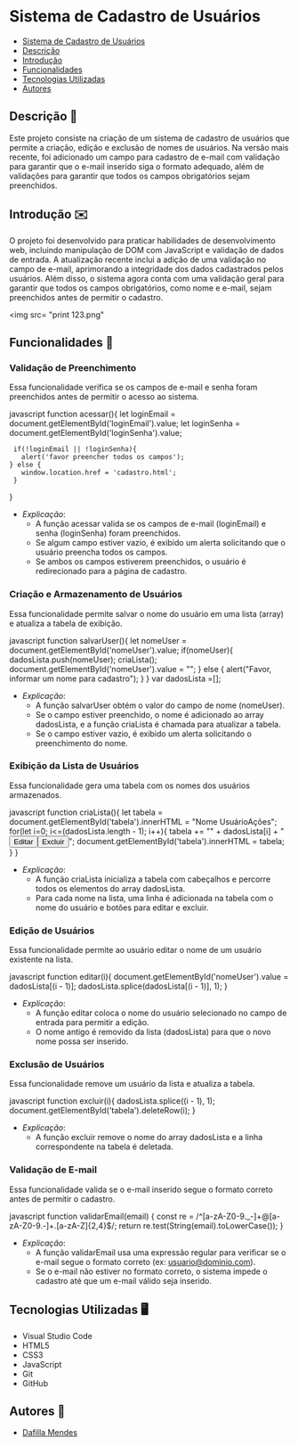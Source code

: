 # Sistema de Cadastro de Usuários
 
* [Sistema de Cadastro de Usuários](#sistema-de-cadastro-de-usuários)
* [Descrição](#descrição)
* [Introdução](#introdução)
* [Funcionalidades](#funcionalidades)
* [Tecnologias Utilizadas](#tecnologias-utilizadas)
* [Autores](#autores)
 
## Descrição 📖
Este projeto consiste na criação de um sistema de cadastro de usuários que permite a criação, edição e exclusão de nomes de usuários. Na versão mais recente, foi adicionado um campo para cadastro de e-mail com validação para garantir que o e-mail inserido siga o formato adequado, além de validações para garantir que todos os campos obrigatórios sejam preenchidos.
 
## Introdução ✉️
O projeto foi desenvolvido para praticar habilidades de desenvolvimento web, incluindo manipulação de DOM com JavaScript e validação de dados de entrada. A atualização recente inclui a adição de uma validação no campo de e-mail, aprimorando a integridade dos dados cadastrados pelos usuários. Além disso, o sistema agora conta com uma validação geral para garantir que todos os campos obrigatórios, como nome e e-mail, sejam preenchidos antes de permitir o cadastro.
 
 
<img src= "print 123.png"
 
## Funcionalidades 🧠
 
### Validação de Preenchimento
Essa funcionalidade verifica se os campos de e-mail e senha foram preenchidos antes de permitir o acesso ao sistema.
 
javascript
function acessar(){
     let loginEmail = document.getElementById('loginEmail').value;
     let loginSenha = document.getElementById('loginSenha').value;
     
     if(!loginEmail || !loginSenha){
       alert('favor preencher todos os campos');
    } else {
       window.location.href = 'cadastro.html';
     }
}
 
 
- *Explicação*:
  - A função acessar valida se os campos de e-mail (loginEmail) e senha (loginSenha) foram preenchidos.
  - Se algum campo estiver vazio, é exibido um alerta solicitando que o usuário preencha todos os campos.
  - Se ambos os campos estiverem preenchidos, o usuário é redirecionado para a página de cadastro.
 
### Criação e Armazenamento de Usuários
Essa funcionalidade permite salvar o nome do usuário em uma lista (array) e atualiza a tabela de exibição.
 
javascript
function salvarUser(){
  let nomeUser = document.getElementById('nomeUser').value;
  if(nomeUser){
      dadosLista.push(nomeUser);
      criaLista();
      document.getElementById('nomeUser').value = "";
  } else {
      alert("Favor, informar um nome para cadastro");
  }
}
var dadosLista =[];
 
 
- *Explicação*:
  - A função salvarUser obtém o valor do campo de nome (nomeUser).
  - Se o campo estiver preenchido, o nome é adicionado ao array dadosLista, e a função criaLista é chamada para atualizar a tabela.
  - Se o campo estiver vazio, é exibido um alerta solicitando o preenchimento do nome.
 
### Exibição da Lista de Usuários
Essa funcionalidade gera uma tabela com os nomes dos usuários armazenados.
 
javascript
function criaLista(){
  let tabela = document.getElementById('tabela').innerHTML = "<tr><th>Nome Usuário</th><th>Ações</th></tr>";
  for(let i=0; i<=(dadosLista.length - 1); i++){
      tabela += "<tr><td>" + dadosLista[i] + "</td><td><button type='button' onclick='editar(parentNode.parentNode.rowIndex)'>Editar</button><button type='button' onclick='excluir(parentNode.parentNode.rowIndex)'>Excluir</button></td></tr>";
      document.getElementById('tabela').innerHTML = tabela;
  }
}
 
 
- *Explicação*:
  - A função criaLista inicializa a tabela com cabeçalhos e percorre todos os elementos do array dadosLista.
  - Para cada nome na lista, uma linha é adicionada na tabela com o nome do usuário e botões para editar e excluir.
 
### Edição de Usuários
Essa funcionalidade permite ao usuário editar o nome de um usuário existente na lista.
 
javascript
function editar(i){
  document.getElementById('nomeUser').value = dadosLista[(i - 1)];
  dadosLista.splice(dadosLista[(i - 1)], 1);
}
 
 
- *Explicação*:
  - A função editar coloca o nome do usuário selecionado no campo de entrada para permitir a edição.
  - O nome antigo é removido da lista (dadosLista) para que o novo nome possa ser inserido.
 
### Exclusão de Usuários
Essa funcionalidade remove um usuário da lista e atualiza a tabela.
 
javascript
function excluir(i){
  dadosLista.splice((i - 1), 1);
  document.getElementById('tabela').deleteRow(i);
}
 
 
- *Explicação*:
  - A função excluir remove o nome do array dadosLista e a linha correspondente na tabela é deletada.
 
### Validação de E-mail
Essa funcionalidade valida se o e-mail inserido segue o formato correto antes de permitir o cadastro.
 
javascript
function validarEmail(email) {
    const re = /^[a-zA-Z0-9._-]+@[a-zA-Z0-9.-]+\.[a-zA-Z]{2,4}$/;
    return re.test(String(email).toLowerCase());
}
 
 
- *Explicação*:
  - A função validarEmail usa uma expressão regular para verificar se o e-mail segue o formato correto (ex: usuario@dominio.com).
  - Se o e-mail não estiver no formato correto, o sistema impede o cadastro até que um e-mail válido seja inserido.
 
## Tecnologias Utilizadas 🖥️
- Visual Studio Code
- HTML5
- CSS3
- JavaScript
- Git
- GitHub
 
## Autores 👥
- [Dafilla Mendes](https://github.com/mendesdafilla/login-card)